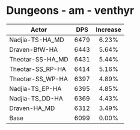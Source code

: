 # Dungeons - am - venthyr
| Actor | DPS | Increase |
|---|:---:|:---:|
|Nadjia-TS-HA_MD|6479|6.23%|
|Draven-BfW-HA|6443|5.64%|
|Theotar-SS-HA_MD|6431|5.44%|
|Theotar-SS_RP-HA|6414|5.16%|
|Theotar-SS_WP-HA|6397|4.89%|
|Nadjia-TS_EP-HA|6395|4.85%|
|Nadjia-TS_DD-HA|6369|4.43%|
|Draven-HA_MD|6312|3.49%|
|Base|6099|0.00%|
